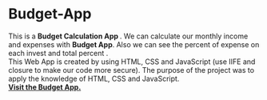 # Budget-App
This is a <b>Budget Calculation App </b>. We can calculate our monthly income and expenses with <b>Budget App</b>.
Also we can see the percent of  expense on each invest and total percent .</br>
This Web App is created by using HTML, CSS and JavaScript (use IIFE and closure to make our code more secure).
The purpose of the project was to apply the knowledge of HTML, CSS and JavaScript.<br>
[**Visit the Budget App.**](https://sonu-kumar-web.github.io/Budget-App/)
